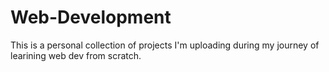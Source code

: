 # Web-Development
This is a personal collection of projects I'm uploading during my journey of learining web dev from scratch.

